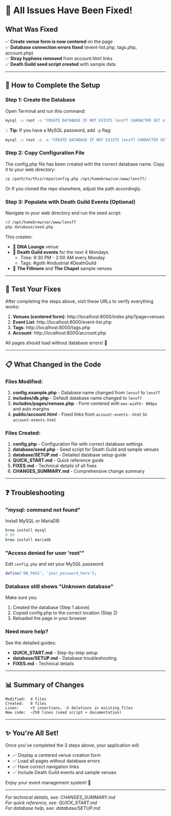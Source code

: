 # 🎉 All Issues Have Been Fixed!

## What Was Fixed

✅ **Create venue form is now centered** on the page  
✅ **Database connection errors fixed** (event-list.php, tags.php, account.php)  
✅ **Stray hyphens removed** from account.html links  
✅ **Death Guild seed script created** with sample data  

---

## 🚀 How to Complete the Setup

### Step 1: Create the Database

Open Terminal and run this command:

```bash
mysql -u root -e "CREATE DATABASE IF NOT EXISTS lensf7 CHARACTER SET utf8mb4 COLLATE utf8mb4_unicode_ci;"
```

💡 **Tip**: If you have a MySQL password, add `-p` flag:
```bash
mysql -u root -p -e "CREATE DATABASE IF NOT EXISTS lensf7 CHARACTER SET utf8mb4 COLLATE utf8mb4_unicode_ci;"
```

### Step 2: Copy Configuration File

The config.php file has been created with the correct database name. Copy it to your web directory:

```bash
cp /path/to/this/repo/config.php /opt/homebrew/var/www/lensf7/
```

Or if you cloned the repo elsewhere, adjust the path accordingly.

### Step 3: Populate with Death Guild Events (Optional)

Navigate to your web directory and run the seed script:

```bash
cd /opt/homebrew/var/www/lensf7
php database/seed.php
```

This creates:
- 🏢 **DNA Lounge** venue
- 🎵 **Death Guild events** for the next 4 Mondays
  - Time: 9:30 PM - 2:00 AM every Monday
  - Tags: #goth #industrial #DeathGuild
- 🎸 **The Fillmore** and **The Chapel** sample venues

---

## 🧪 Test Your Fixes

After completing the steps above, visit these URLs to verify everything works:

1. **Venues (centered form)**: http://localhost:8000/index.php?page=venues
2. **Event List**: http://localhost:8000/event-list.php
3. **Tags**: http://localhost:8000/tags.php
4. **Account**: http://localhost:8000/account.php

All pages should load without database errors! 🎊

---

## 📋 What Changed in the Code

### Files Modified:
1. **config.example.php** - Database name changed from `lenssf` to `lensf7`
2. **includes/db.php** - Default database name changed to `lensf7`
3. **includes/pages/venues.php** - Form centered with `max-width: 800px` and auto margins
4. **public/account.html** - Fixed links from `account-events-.html` to `account-events.html`

### Files Created:
1. **config.php** - Configuration file with correct database settings
2. **database/seed.php** - Seed script for Death Guild and sample venues
3. **database/SETUP.md** - Detailed database setup guide
4. **QUICK_START.md** - Quick reference guide
5. **FIXES.md** - Technical details of all fixes
6. **CHANGES_SUMMARY.md** - Comprehensive change summary

---

## ❓ Troubleshooting

### "mysql: command not found"
Install MySQL or MariaDB:
```bash
brew install mysql
# OR
brew install mariadb
```

### "Access denied for user 'root'"
Edit `config.php` and set your MySQL password:
```php
define('DB_PASS', 'your_password_here');
```

### Database still shows "Unknown database"
Make sure you:
1. Created the database (Step 1 above)
2. Copied config.php to the correct location (Step 2)
3. Reloaded the page in your browser

### Need more help?
See the detailed guides:
- **QUICK_START.md** - Step-by-step setup
- **database/SETUP.md** - Database troubleshooting
- **FIXES.md** - Technical details

---

## 📊 Summary of Changes

```
Modified:  4 files
Created:   8 files
Lines:     +5 insertions, -5 deletions in existing files
New code:  ~250 lines (seed script + documentation)
```

---

## ✨ You're All Set!

Once you've completed the 3 steps above, your application will:
- ✅ Display a centered venue creation form
- ✅ Load all pages without database errors
- ✅ Have correct navigation links
- ✅ Include Death Guild events and sample venues

Enjoy your event management system! 🎊

---

*For technical details, see: CHANGES_SUMMARY.md*  
*For quick reference, see: QUICK_START.md*  
*For database help, see: database/SETUP.md*

